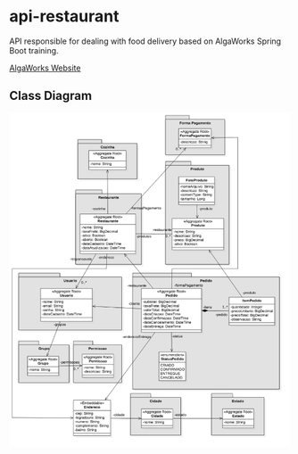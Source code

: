 # api-restaurant

API responsible for dealing with food delivery based on AlgaWorks Spring Boot training.

[AlgaWorks Website](https://www.algaworks.com/)

## Class Diagram

![Class Diagram](./src/main/resources/static/images/class-diagram.png)